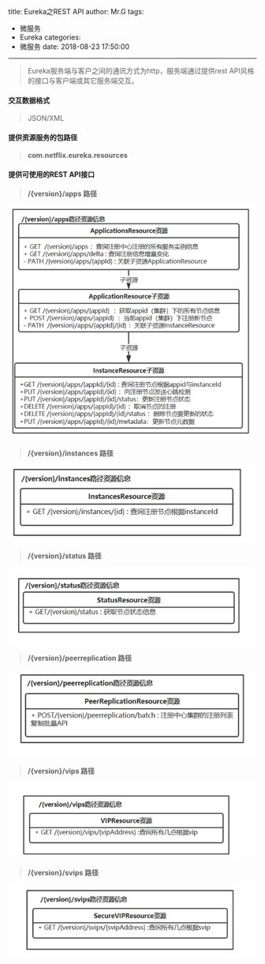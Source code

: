 title: Eureka之REST API
author: Mr.G
tags:
  - 微服务
  - Eureka
categories:
  - 微服务
date: 2018-08-23 17:50:00
---
> Eureka服务端与客户之间的通讯方式为http，服务端通过提供rest API风格的接口与客户端或其它服务端交互。

#### 交互数据格式
> JSON/XML

#### 提供资源服务的包路径
> **com.netflix.eureka.resources**
#### 提供可使用的REST API接口
> **/{version}/apps 路径**

![image](https://github.com/guofazhan/image/blob/master/apps.png?raw=true)

> **/{version}/instances 路径**

![image](https://github.com/guofazhan/image/blob/master/rs.png?raw=true)

> **/{version}/status 路径**

![image](https://github.com/guofazhan/image/blob/master/status.png?raw=true)

> **/{version}/peerreplication 路径**

![image](https://github.com/guofazhan/image/blob/master/pree.png?raw=true)

> **/{version}/vips 路径**

![image](https://github.com/guofazhan/image/blob/master/vip.png?raw=true)

> **/{version}/svips 路径**

![image](https://github.com/guofazhan/image/blob/master/svip.png?raw=true)